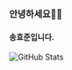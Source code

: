 ### 안녕하세요💪🏻
#### 송효준입니다.

![GitHub Stats](https://github-readme-stats.vercel.app/api?username=SongHyojun0228&show_icons=true&theme=radical)
